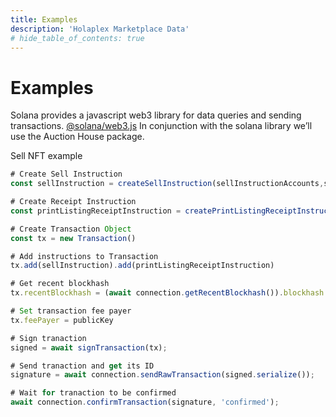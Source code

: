 ```yaml
---
title: Examples
description: 'Holaplex Marketplace Data'
# hide_table_of_contents: true
---
```


# Examples

Solana provides a javascript web3 library for data queries and sending transactions. [@solana/web3.js](https://solana-labs.github.io/solana-web3.js/) In conjunction with the solana library we’ll use the Auction House package.

Sell NFT example
```TypeScript
# Create Sell Instruction
const sellInstruction = createSellInstruction(sellInstructionAccounts,sellInstructionArgs)

# Create Receipt Instruction
const printListingReceiptInstruction = createPrintListingReceiptInstruction(listingReceiptInstructionAccounts, listingReceiptInstructionArgs)

# Create Transaction Object
const tx = new Transaction()

# Add instructions to Transaction
tx.add(sellInstruction).add(printListingReceiptInstruction)

# Get recent blockhash
tx.recentBlockhash = (await connection.getRecentBlockhash()).blockhash

# Set transaction fee payer
tx.feePayer = publicKey

# Sign tranaction
signed = await signTransaction(tx);

# Send tranaction and get its ID
signature = await connection.sendRawTransaction(signed.serialize());

# Wait for tranaction to be confirmed
await connection.confirmTransaction(signature, 'confirmed');
```